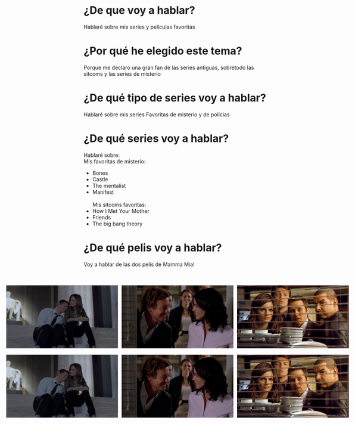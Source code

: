 # ¿De que voy a hablar?
Hablaré sobre mis series y películas favoritas
# ¿Por qué he elegido este tema?
Porque me declaro una gran fan de las series antiguas, sobretodo las sitcoms y las series de misterio
# ¿De qué tipo de series voy a hablar?
Hablaré sobre mis series Favoritas de misterio y de policias
# ¿De qué series voy a hablar?
Hablaré sobre:<br/>
Mis favoritas de misterio:
  - Bones
  - Castle
  - The mentalist
  - Manifest <br/><br/>
  Mis sitcoms favoritas:
  - How I Met Your Mother
  - Friends
  - The big bang theory
# ¿De qué pelis voy a hablar?
Voy a hablar de las dos pelis de Mamma Mia! <br/>
<br/><br/>
<div style="display: flex; justify-content: center; align-items: center; gap: 10px;">
  <img src="photos/bones2.jpg" alt="Izquierda" style="width: 300px;">
  <img src="photos/jisbon.jpg" alt="Centro" style="width: 300px;">
  <img src="photos/castle.jpg" alt="Derecha" style="width: 300px;">
</div>
<br/>
<div style="display: flex; justify-content: center; align-items: center; gap: 10px;">
  <img src="photos/bones2.jpg" alt="Izquierda" style="width: 300px;">
  <img src="photos/jisbon.jpg" alt="Centro" style="width: 300px;">
  <img src="photos/castle.jpg" alt="Derecha" style="width: 300px;">
</div>


